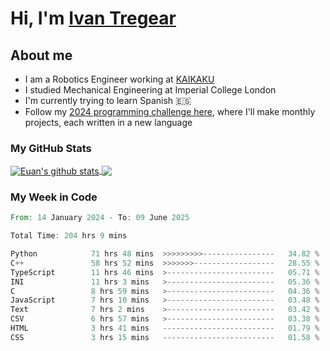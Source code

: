 # Hi, I'm [Ivan Tregear](https://www.linkedin.com/in/ivantregear/)

## About me

* I am a Robotics Engineer working at [KAIKAKU](https://github.com/KAIKAKU-AI)
* I studied Mechanical Engineering at Imperial College London
* I'm currently trying to learn Spanish :es:
* Follow my [2024 programming challenge here](https://github.com/ITregear?tab=repositories), where I'll make monthly projects, each written in a new language


### My GitHub Stats

<a href="#my-github-stats">
  <img align="center" src="https://github-readme-stats.vercel.app/api?username=itregear&count_private=true&show_icons=true&include_all_commits=true&theme=material-palenight" alt="Euan's github stats" />
</a>

<a href="#my-github-stats">
  <img align="center" src="https://github-readme-stats.vercel.app/api/top-langs/?username=itregear&layout=compact&theme=material-palenight" />
</a>

### My Week in Code
<!--START_SECTION:waka-->

```rust
From: 14 January 2024 - To: 09 June 2025

Total Time: 204 hrs 9 mins

Python            71 hrs 48 mins  >>>>>>>>>----------------   34.82 %
C++               58 hrs 52 mins  >>>>>>>------------------   28.55 %
TypeScript        11 hrs 46 mins  >------------------------   05.71 %
INI               11 hrs 3 mins   >------------------------   05.36 %
C                 8 hrs 59 mins   >------------------------   04.36 %
JavaScript        7 hrs 10 mins   >------------------------   03.48 %
Text              7 hrs 2 mins    >------------------------   03.42 %
CSV               6 hrs 57 mins   >------------------------   03.38 %
HTML              3 hrs 41 mins   -------------------------   01.79 %
CSS               3 hrs 15 mins   -------------------------   01.58 %
```

<!--END_SECTION:waka-->
